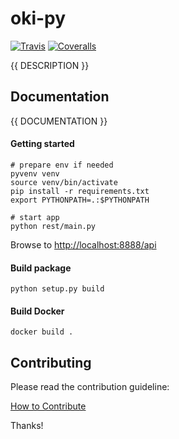 # oki-py

[![Travis](https://img.shields.io/travis/OpenBudget/open-budget-data-api/master.svg)](https://travis-ci.org/OpenBudget/open-budget-data-api)
[![Coveralls](http://img.shields.io/coveralls/OpenBudget/open-budget-data-api.svg?branch=master)](https://coveralls.io/r/OpenBudget/open-budget-data-api?branch=master)

{{ DESCRIPTION }}

## Documentation

{{ DOCUMENTATION }}

#### Getting started
```
# prepare env if needed
pyvenv venv
source venv/bin/activate
pip install -r requirements.txt
export PYTHONPATH=.:$PYTHONPATH

# start app
python rest/main.py
```

Browse to [http://localhost:8888/api](http://localhost:8888/api)

#### Build package
```
python setup.py build
```

#### Build Docker
```
docker build .
```

## Contributing

Please read the contribution guideline:

[How to Contribute](CONTRIBUTING.md)

Thanks!
